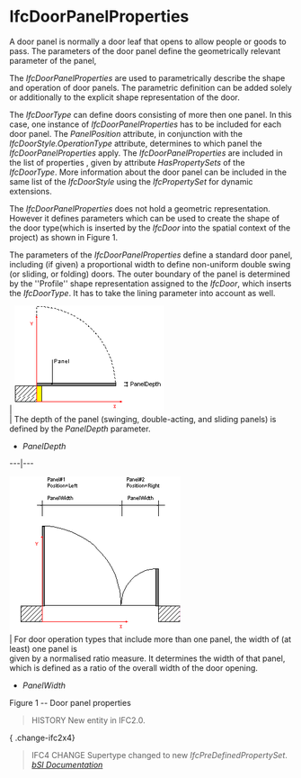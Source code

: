 IfcDoorPanelProperties
======================
A door panel is normally a door leaf that opens to allow people or goods to
pass. The parameters of the door panel define the geometrically relevant
parameter of the panel,  
  
The _IfcDoorPanelProperties_ are used to parametrically describe the shape and
operation of door panels. The parametric definition can be added solely or
additionally to the explicit shape representation of the door.  
  
The _IfcDoorType_ can define doors consisting of more then one panel. In this
case, one instance of _IfcDoorPanelProperties_ has to be included for each
door panel. The _PanelPosition_ attribute, in conjunction with the
_IfcDoorStyle.OperationType_ attribute, determines to which panel the
_IfcDoorPanelProperties_ apply. The _IfcDoorPanelProperties_ are included in
the list of properties , given by attribute _HasPropertySets_ of the
_IfcDoorType_. More information about the door panel can be included in the
same list of the _IfcDoorStyle_ using the _IfcPropertySet_ for dynamic
extensions.  
  
The _IfcDoorPanelProperties_ does not hold a geometric representation. However
it defines parameters which can be used to create the shape of the door
type(which is inserted by the _IfcDoor_ into the spatial context of the
project) as shown in Figure 1.  
  
The parameters of the _IfcDoorPanelProperties_ define a standard door panel,
including (if given) a proportional width to define non-uniform double swing
(or sliding, or folding) doors. The outer boundary of the panel is determined
by the ''Profile'' shape representation assigned to the _IfcDoor_, which
inserts the _IfcDoorType_. It has to take the lining parameter into account as
well.  
  
  
  
  
  
  
  
  
| ![panel 1](figures/ifcdoorpanelproperties-fig01.gif)  
| The depth of the panel (swinging, double-acting, and sliding panels) is
defined by the _PanelDepth_ parameter.  

  

  * _PanelDepth_
  

  
  
  
---|---  
  
  
![panel 2](figures/ifcdoorpanelproperties-fig02.gif)  
| For door operation types that include more than one panel, the width of (at
least) one panel is  
given by a normalised ratio measure. It determines the width of that panel,
which is defined as a ratio of the overall width of the door opening.  

  

  * _PanelWidth_
  

  
  
  
  
  
  
  
  
  

Figure 1 -- Door panel properties

  
  
  
  
  
> HISTORY  New entity in IFC2.0.  
  
{ .change-ifc2x4}  
> IFC4 CHANGE  Supertype changed to new _IfcPreDefinedPropertySet_.  
[ _bSI
Documentation_](https://standards.buildingsmart.org/IFC/DEV/IFC4_2/FINAL/HTML/schema/ifcarchitecturedomain/lexical/ifcdoorpanelproperties.htm)


